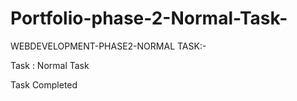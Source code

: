 # Portfolio-phase-2-Normal-Task-

WEBDEVELOPMENT-PHASE2-NORMAL TASK:-

Task : Normal Task

Task Completed
